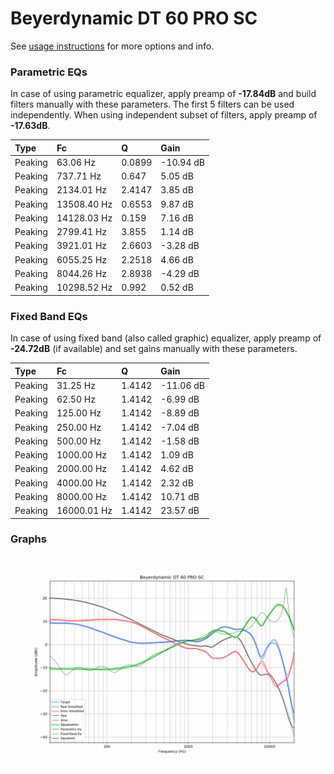 # Beyerdynamic DT 60 PRO SC
See [usage instructions](https://github.com/jaakkopasanen/AutoEq#usage) for more options and info.

### Parametric EQs
In case of using parametric equalizer, apply preamp of **-17.84dB** and build filters manually
with these parameters. The first 5 filters can be used independently.
When using independent subset of filters, apply preamp of **-17.63dB**.

| Type    | Fc          |      Q | Gain      |
|:--------|:------------|:-------|:----------|
| Peaking | 63.06 Hz    | 0.0899 | -10.94 dB |
| Peaking | 737.71 Hz   | 0.647  | 5.05 dB   |
| Peaking | 2134.01 Hz  | 2.4147 | 3.85 dB   |
| Peaking | 13508.40 Hz | 0.6553 | 9.87 dB   |
| Peaking | 14128.03 Hz | 0.159  | 7.16 dB   |
| Peaking | 2799.41 Hz  | 3.855  | 1.14 dB   |
| Peaking | 3921.01 Hz  | 2.6603 | -3.28 dB  |
| Peaking | 6055.25 Hz  | 2.2518 | 4.66 dB   |
| Peaking | 8044.26 Hz  | 2.8938 | -4.29 dB  |
| Peaking | 10298.52 Hz | 0.992  | 0.52 dB   |

### Fixed Band EQs
In case of using fixed band (also called graphic) equalizer, apply preamp of **-24.72dB**
(if available) and set gains manually with these parameters.

| Type    | Fc          |      Q | Gain      |
|:--------|:------------|:-------|:----------|
| Peaking | 31.25 Hz    | 1.4142 | -11.06 dB |
| Peaking | 62.50 Hz    | 1.4142 | -6.99 dB  |
| Peaking | 125.00 Hz   | 1.4142 | -8.89 dB  |
| Peaking | 250.00 Hz   | 1.4142 | -7.04 dB  |
| Peaking | 500.00 Hz   | 1.4142 | -1.58 dB  |
| Peaking | 1000.00 Hz  | 1.4142 | 1.09 dB   |
| Peaking | 2000.00 Hz  | 1.4142 | 4.62 dB   |
| Peaking | 4000.00 Hz  | 1.4142 | 2.32 dB   |
| Peaking | 8000.00 Hz  | 1.4142 | 10.71 dB  |
| Peaking | 16000.01 Hz | 1.4142 | 23.57 dB  |

### Graphs
![](./Beyerdynamic%20DT%2060%20PRO%20SC.png)